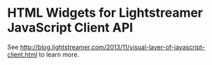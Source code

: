 HTML Widgets for Lightstreamer JavaScript Client API
====================================================

See http://blog.lightstreamer.com/2013/11/visual-layer-of-javascript-client.html to learn more.


